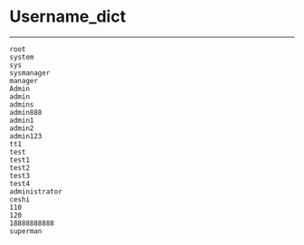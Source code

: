 # Username_dict

---

```
root
system
sys
sysmanager
manager
Admin
admin
admins
admin888
admin1
admin2
admin123
tt1
test
test1
test2
test3
test4
administrator
ceshi
110
120
18888888888
superman


```


